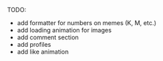 TODO:

- add formatter for numbers on memes (K, M, etc.)
- add loading animation for images
- add comment section
- add profiles
- add like animation
